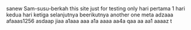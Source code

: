  sanew Sam-susu-berkah
this site just for testing only
hari pertama 1
hari kedua
hari ketiga
selanjutnya
beerikutnya
another one
meta
adzaaa
afaaas1256
asdaap
jiaa
a1aaa
aaa
a1a
aaaa
aa4a
qaa
aa
aa1
aaaaz
t
